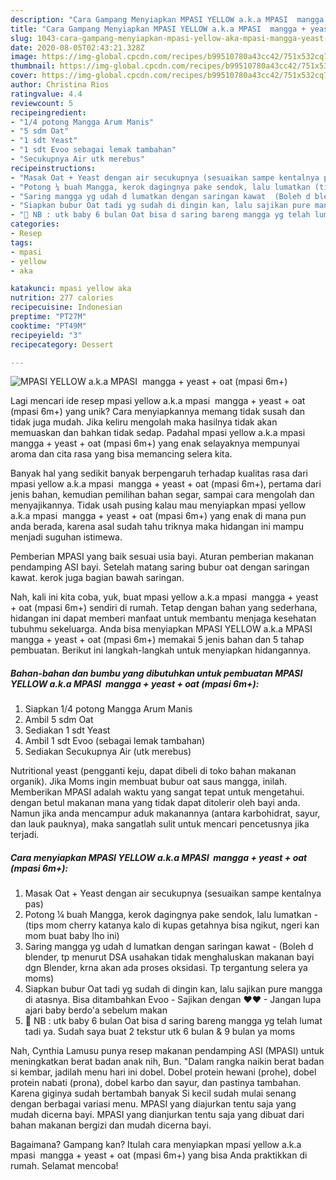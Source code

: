 ```yaml
---
description: "Cara Gampang Menyiapkan MPASI YELLOW a.k.a MPASI  mangga + yeast + oat (mpasi 6m+), Menggugah Selera"
title: "Cara Gampang Menyiapkan MPASI YELLOW a.k.a MPASI  mangga + yeast + oat (mpasi 6m+), Menggugah Selera"
slug: 1043-cara-gampang-menyiapkan-mpasi-yellow-aka-mpasi-mangga-yeast-oat-mpasi-6m-menggugah-selera
date: 2020-08-05T02:43:21.328Z
image: https://img-global.cpcdn.com/recipes/b99510780a43cc42/751x532cq70/mpasi-yellow-aka-mpasi-mangga-yeast-oat-mpasi-6m-foto-resep-utama.jpg
thumbnail: https://img-global.cpcdn.com/recipes/b99510780a43cc42/751x532cq70/mpasi-yellow-aka-mpasi-mangga-yeast-oat-mpasi-6m-foto-resep-utama.jpg
cover: https://img-global.cpcdn.com/recipes/b99510780a43cc42/751x532cq70/mpasi-yellow-aka-mpasi-mangga-yeast-oat-mpasi-6m-foto-resep-utama.jpg
author: Christina Rios
ratingvalue: 4.4
reviewcount: 5
recipeingredient:
- "1/4 potong Mangga Arum Manis"
- "5 sdm Oat"
- "1 sdt Yeast"
- "1 sdt Evoo sebagai lemak tambahan"
- "Secukupnya Air utk merebus"
recipeinstructions:
- "Masak Oat + Yeast dengan air secukupnya (sesuaikan sampe kentalnya pas)"
- "Potong ¼ buah Mangga, kerok dagingnya pake sendok, lalu lumatkan (tips mom cherry katanya kalo di kupas getahnya bisa ngikut, ngeri kan mom buat baby lho ini)"
- "Saring mangga yg udah d lumatkan dengan saringan kawat  (Boleh d blender, tp menurut DSA usahakan tidak menghaluskan makanan bayi dgn Blender, krna akan ada proses oksidasi. Tp tergantung selera ya moms)"
- "Siapkan bubur Oat tadi yg sudah di dingin kan, lalu sajikan pure mangga di atasnya. Bisa ditambahkan Evoo  Sajikan dengan ❤❤  Jangan lupa ajari baby berdo&#39;a sebelum makan"
- "🌟 NB : utk baby 6 bulan Oat bisa d saring bareng mangga yg telah lumat tadi ya. Sudah saya buat 2 tekstur utk 6 bulan &amp; 9 bulan ya moms"
categories:
- Resep
tags:
- mpasi
- yellow
- aka

katakunci: mpasi yellow aka 
nutrition: 277 calories
recipecuisine: Indonesian
preptime: "PT27M"
cooktime: "PT49M"
recipeyield: "3"
recipecategory: Dessert

---
```



![MPASI YELLOW a.k.a MPASI  mangga + yeast + oat (mpasi 6m+)](https://img-global.cpcdn.com/recipes/b99510780a43cc42/751x532cq70/mpasi-yellow-aka-mpasi-mangga-yeast-oat-mpasi-6m-foto-resep-utama.jpg)

Lagi mencari ide resep mpasi yellow a.k.a mpasi  mangga + yeast + oat (mpasi 6m+) yang unik? Cara menyiapkannya memang tidak susah dan tidak juga mudah. Jika keliru mengolah maka hasilnya tidak akan memuaskan dan bahkan tidak sedap. Padahal mpasi yellow a.k.a mpasi  mangga + yeast + oat (mpasi 6m+) yang enak selayaknya mempunyai aroma dan cita rasa yang bisa memancing selera kita.

Banyak hal yang sedikit banyak berpengaruh terhadap kualitas rasa dari mpasi yellow a.k.a mpasi  mangga + yeast + oat (mpasi 6m+), pertama dari jenis bahan, kemudian pemilihan bahan segar, sampai cara mengolah dan menyajikannya. Tidak usah pusing kalau mau menyiapkan mpasi yellow a.k.a mpasi  mangga + yeast + oat (mpasi 6m+) yang enak di mana pun anda berada, karena asal sudah tahu triknya maka hidangan ini mampu menjadi suguhan istimewa.

Pemberian MPASI yang baik sesuai usia bayi. Aturan pemberian makanan pendamping ASI bayi. Setelah matang saring bubur oat dengan saringan kawat. kerok juga bagian bawah saringan.


Nah, kali ini kita coba, yuk, buat mpasi yellow a.k.a mpasi  mangga + yeast + oat (mpasi 6m+) sendiri di rumah. Tetap dengan bahan yang sederhana, hidangan ini dapat memberi manfaat untuk membantu menjaga kesehatan tubuhmu sekeluarga. Anda bisa menyiapkan MPASI YELLOW a.k.a MPASI  mangga + yeast + oat (mpasi 6m+) memakai 5 jenis bahan dan 5 tahap pembuatan. Berikut ini langkah-langkah untuk menyiapkan hidangannya.

<!--inarticleads1-->

##### Bahan-bahan dan bumbu yang dibutuhkan untuk pembuatan MPASI YELLOW a.k.a MPASI  mangga + yeast + oat (mpasi 6m+):

1. Siapkan 1/4 potong Mangga Arum Manis
1. Ambil 5 sdm Oat
1. Sediakan 1 sdt Yeast
1. Ambil 1 sdt Evoo (sebagai lemak tambahan)
1. Sediakan Secukupnya Air (utk merebus)


Nutritional yeast (pengganti keju, dapat dibeli di toko bahan makanan organik). Jika Moms ingin membuat bubur oat saus mangga, inilah. Memberikan MPASI adalah waktu yang sangat tepat untuk mengetahui. dengan betul makanan mana yang tidak dapat ditolerir oleh bayi anda. Namun jika anda mencampur aduk makanannya (antara karbohidrat, sayur, dan lauk pauknya), maka sangatlah sulit untuk mencari pencetusnya jika terjadi. 

<!--inarticleads2-->

##### Cara menyiapkan MPASI YELLOW a.k.a MPASI  mangga + yeast + oat (mpasi 6m+):

1. Masak Oat + Yeast dengan air secukupnya (sesuaikan sampe kentalnya pas)
1. Potong ¼ buah Mangga, kerok dagingnya pake sendok, lalu lumatkan - (tips mom cherry katanya kalo di kupas getahnya bisa ngikut, ngeri kan mom buat baby lho ini)
1. Saring mangga yg udah d lumatkan dengan saringan kawat  - (Boleh d blender, tp menurut DSA usahakan tidak menghaluskan makanan bayi dgn Blender, krna akan ada proses oksidasi. Tp tergantung selera ya moms)
1. Siapkan bubur Oat tadi yg sudah di dingin kan, lalu sajikan pure mangga di atasnya. Bisa ditambahkan Evoo -  Sajikan dengan ❤❤  - Jangan lupa ajari baby berdo&#39;a sebelum makan
1. 🌟 NB : utk baby 6 bulan Oat bisa d saring bareng mangga yg telah lumat tadi ya. Sudah saya buat 2 tekstur utk 6 bulan &amp; 9 bulan ya moms


Nah, Cynthia Lamusu punya resep makanan pendamping ASI (MPASI) untuk meningkatkan berat badan anak nih, Bun. &#34;Dalam rangka naikin berat badan si kembar, jadilah menu hari ini dobel. Dobel protein hewani (prohe), dobel protein nabati (prona), dobel karbo dan sayur, dan pastinya tambahan. Karena giginya sudah bertambah banyak Si kecil sudah mulai senang dengan berbagai variasi menu. MPASI yang diajurkan tentu saja yang mudah dicerna bayi. MPASI yang dianjurkan tentu saja yang dibuat dari bahan makanan bergizi dan mudah dicerna bayi. 

Bagaimana? Gampang kan? Itulah cara menyiapkan mpasi yellow a.k.a mpasi  mangga + yeast + oat (mpasi 6m+) yang bisa Anda praktikkan di rumah. Selamat mencoba!
